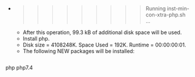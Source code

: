 * >>>>>>>>> Running inst-min-con-xtra-php.sh ...
  * After this operation, 99.3 kB of additional disk space will be used.
  * Install php.
  * Disk size = 4108248K. Space Used = 192K. Runtime = 00:00:00:01.
  * The following NEW packages will be installed:
  ```bash
php php7.4
  ```
